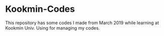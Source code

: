 # Kookmin-Codes

This repository has some codes I made from March 2019 while learning at Kookmin Univ.
Using for managing my codes.

